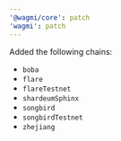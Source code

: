 ```yaml
---
'@wagmi/core': patch
'wagmi': patch
---
```


Added the following chains:

- `boba`
- `flare`
- `flareTestnet`
- `shardeumSphinx`
- `songbird`
- `songbirdTestnet`
- `zhejiang`
